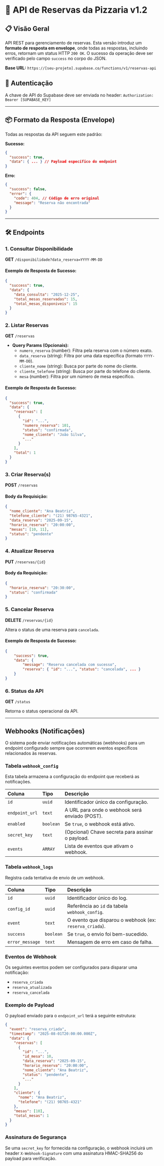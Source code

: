 # 🍕 API de Reservas da Pizzaria v1.2

## 📋 Visão Geral

API REST para gerenciamento de reservas. Esta versão introduz um **formato de resposta em envelope**, onde todas as respostas, incluindo erros, retornam um status HTTP `200 OK`. O sucesso da operação deve ser verificado pelo campo `success` no corpo do JSON.

**Base URL:** `https://[seu-projeto].supabase.co/functions/v1/reservas-api`

## 🔑 Autenticação

A chave de API do Supabase deve ser enviada no header:
`Authorization: Bearer [SUPABASE_KEY]`

---

## 📦 Formato da Resposta (Envelope)

Todas as respostas da API seguem este padrão:

**Sucesso:**
```json
{
  "success": true,
  "data": { ... } // Payload específico do endpoint
}
```

**Erro:**
```json
{
  "success": false,
  "error": {
    "code": 404, // Código de erro original
    "message": "Reserva não encontrada"
  }
}
```

---

## 🛠️ Endpoints

### 1. Consultar Disponibilidade
**GET** `/disponibilidade?data_reserva=YYYY-MM-DD`

#### Exemplo de Resposta de Sucesso:
```json
{
  "success": true,
  "data": {
    "data_consulta": "2025-12-25",
    "total_mesas_reservadas": 15,
    "total_mesas_disponiveis": 15
  }
}
```

### 2. Listar Reservas
**GET** `/reservas`

*   **Query Params (Opcionais):**
    *   `numero_reserva` (number): Filtra pela reserva com o número exato.
    *   `data_reserva` (string): Filtra por uma data específica (formato `YYYY-MM-DD`).
    *   `cliente_nome` (string): Busca por parte do nome do cliente.
    *   `cliente_telefone` (string): Busca por parte do telefone do cliente.
    *   `mesa` (number): Filtra por um número de mesa específico.

#### Exemplo de Resposta de Sucesso:
```json
{
  "success": true,
  "data": {
    "reservas": [
      {
        "id": "...",
        "numero_reserva": 101,
        "status": "confirmada",
        "nome_cliente": "João Silva",
        "..."
      }
    ],
    "total": 1
  }
}
```

### 3. Criar Reserva(s)
**POST** `/reservas`

#### Body da Requisição:
```json
{
  "nome_cliente": "Ana Beatriz",
  "telefone_cliente": "(21) 98765-4321",
  "data_reserva": "2025-09-15",
  "horario_reserva": "20:00:00",
  "mesas": [10, 11],
  "status": "pendente"
}
```

### 4. Atualizar Reserva
**PUT** `/reservas/{id}`

#### Body da Requisição:
```json
{
  "horario_reserva": "20:30:00",
  "status": "confirmada"
}
```

### 5. Cancelar Reserva
**DELETE** `/reservas/{id}`

Altera o status de uma reserva para `cancelada`.

#### Exemplo de Resposta de Sucesso:
```json
{
    "success": true,
    "data": {
        "message": "Reserva cancelada com sucesso",
        "reserva": { "id": "...", "status": "cancelada", ... }
    }
}
```

### 6. Status da API
**GET** `/status`

Retorna o status operacional da API.

---

## Webhooks (Notificações)

O sistema pode enviar notificações automáticas (webhooks) para um endpoint configurado sempre que ocorrerem eventos específicos relacionados às reservas.

### Tabela `webhook_config`

Esta tabela armazena a configuração do endpoint que receberá as notificações.

| Coluna | Tipo | Descrição |
| :--- | :--- | :--- |
| `id` | `uuid` | Identificador único da configuração. |
| `endpoint_url` | `text` | A URL para onde o webhook será enviado (POST). |
| `enabled` | `boolean` | Se `true`, o webhook está ativo. |
| `secret_key` | `text` | (Opcional) Chave secreta para assinar o payload. |
| `events` | `ARRAY` | Lista de eventos que ativam o webhook. |

### Tabela `webhook_logs`

Registra cada tentativa de envio de um webhook.

| Coluna | Tipo | Descrição |
| :--- | :--- | :--- |
| `id` | `uuid` | Identificador único do log. |
| `config_id` | `uuid` | Referência ao `id` da tabela `webhook_config`. |
| `event` | `text` | O evento que disparou o webhook (ex: `reserva_criada`). |
| `success` | `boolean` | Se `true`, o envio foi bem-sucedido. |
| `error_message` | `text` | Mensagem de erro em caso de falha. |

### Eventos de Webhook

Os seguintes eventos podem ser configurados para disparar uma notificação:

*   `reserva_criada`
*   `reserva_atualizada`
*   `reserva_cancelada`

### Exemplo de Payload

O payload enviado para o `endpoint_url` terá a seguinte estrutura:

```json
{
  "event": "reserva_criada",
  "timestamp": "2025-08-01T20:00:00.000Z",
  "data": {
    "reservas": [
      {
        "id": "...",
        "id_mesa": 10,
        "data_reserva": "2025-09-15",
        "horario_reserva": "20:00:00",
        "nome_cliente": "Ana Beatriz",
        "status": "pendente",
        "..."
      }
    ],
    "cliente": {
      "nome": "Ana Beatriz",
      "telefone": "(21) 98765-4321"
    },
    "mesas": [10],
    "total_mesas": 1
  }
}
```

### Assinatura de Segurança

Se uma `secret_key` for fornecida na configuração, o webhook incluirá um header `X-Webhook-Signature` com uma assinatura HMAC-SHA256 do payload para verificação.
